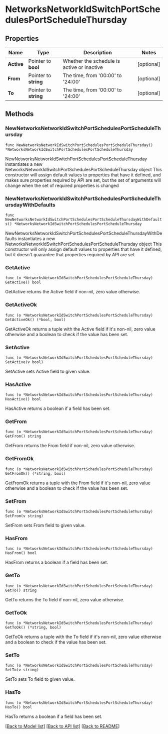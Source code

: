 # NetworksNetworkIdSwitchPortSchedulesPortScheduleThursday

## Properties

Name | Type | Description | Notes
------------ | ------------- | ------------- | -------------
**Active** | Pointer to **bool** | Whether the schedule is active or inactive | [optional] 
**From** | Pointer to **string** | The time, from &#39;00:00&#39; to &#39;24:00&#39; | [optional] 
**To** | Pointer to **string** | The time, from &#39;00:00&#39; to &#39;24:00&#39; | [optional] 

## Methods

### NewNetworksNetworkIdSwitchPortSchedulesPortScheduleThursday

`func NewNetworksNetworkIdSwitchPortSchedulesPortScheduleThursday() *NetworksNetworkIdSwitchPortSchedulesPortScheduleThursday`

NewNetworksNetworkIdSwitchPortSchedulesPortScheduleThursday instantiates a new NetworksNetworkIdSwitchPortSchedulesPortScheduleThursday object
This constructor will assign default values to properties that have it defined,
and makes sure properties required by API are set, but the set of arguments
will change when the set of required properties is changed

### NewNetworksNetworkIdSwitchPortSchedulesPortScheduleThursdayWithDefaults

`func NewNetworksNetworkIdSwitchPortSchedulesPortScheduleThursdayWithDefaults() *NetworksNetworkIdSwitchPortSchedulesPortScheduleThursday`

NewNetworksNetworkIdSwitchPortSchedulesPortScheduleThursdayWithDefaults instantiates a new NetworksNetworkIdSwitchPortSchedulesPortScheduleThursday object
This constructor will only assign default values to properties that have it defined,
but it doesn't guarantee that properties required by API are set

### GetActive

`func (o *NetworksNetworkIdSwitchPortSchedulesPortScheduleThursday) GetActive() bool`

GetActive returns the Active field if non-nil, zero value otherwise.

### GetActiveOk

`func (o *NetworksNetworkIdSwitchPortSchedulesPortScheduleThursday) GetActiveOk() (*bool, bool)`

GetActiveOk returns a tuple with the Active field if it's non-nil, zero value otherwise
and a boolean to check if the value has been set.

### SetActive

`func (o *NetworksNetworkIdSwitchPortSchedulesPortScheduleThursday) SetActive(v bool)`

SetActive sets Active field to given value.

### HasActive

`func (o *NetworksNetworkIdSwitchPortSchedulesPortScheduleThursday) HasActive() bool`

HasActive returns a boolean if a field has been set.

### GetFrom

`func (o *NetworksNetworkIdSwitchPortSchedulesPortScheduleThursday) GetFrom() string`

GetFrom returns the From field if non-nil, zero value otherwise.

### GetFromOk

`func (o *NetworksNetworkIdSwitchPortSchedulesPortScheduleThursday) GetFromOk() (*string, bool)`

GetFromOk returns a tuple with the From field if it's non-nil, zero value otherwise
and a boolean to check if the value has been set.

### SetFrom

`func (o *NetworksNetworkIdSwitchPortSchedulesPortScheduleThursday) SetFrom(v string)`

SetFrom sets From field to given value.

### HasFrom

`func (o *NetworksNetworkIdSwitchPortSchedulesPortScheduleThursday) HasFrom() bool`

HasFrom returns a boolean if a field has been set.

### GetTo

`func (o *NetworksNetworkIdSwitchPortSchedulesPortScheduleThursday) GetTo() string`

GetTo returns the To field if non-nil, zero value otherwise.

### GetToOk

`func (o *NetworksNetworkIdSwitchPortSchedulesPortScheduleThursday) GetToOk() (*string, bool)`

GetToOk returns a tuple with the To field if it's non-nil, zero value otherwise
and a boolean to check if the value has been set.

### SetTo

`func (o *NetworksNetworkIdSwitchPortSchedulesPortScheduleThursday) SetTo(v string)`

SetTo sets To field to given value.

### HasTo

`func (o *NetworksNetworkIdSwitchPortSchedulesPortScheduleThursday) HasTo() bool`

HasTo returns a boolean if a field has been set.


[[Back to Model list]](../README.md#documentation-for-models) [[Back to API list]](../README.md#documentation-for-api-endpoints) [[Back to README]](../README.md)



